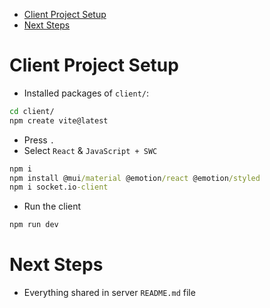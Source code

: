 - [Client Project Setup](#client-project-setup)
- [Next Steps](#next-steps)

# Client Project Setup

- Installed packages of `client/`:

```cmd
cd client/
npm create vite@latest
```

- Press `.`
- Select `React` & `JavaScript + SWC`

```cmd
npm i
npm install @mui/material @emotion/react @emotion/styled
npm i socket.io-client
```

- Run the client

```cmd
npm run dev
```

# Next Steps

- Everything shared in server `README.md` file
